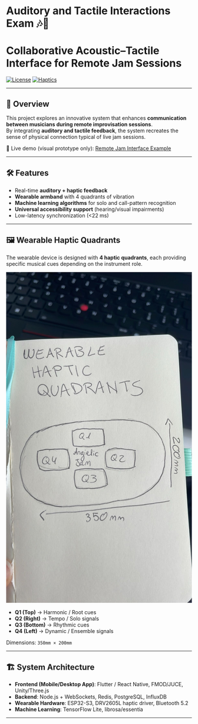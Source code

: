 # Auditory and Tactile Interactions Exam 🎶🤝

# Collaborative Acoustic–Tactile Interface for Remote Jam Sessions

[![License](https://img.shields.io/badge/license-MIT-blue.svg)](./LICENSE)
[![Haptics](https://img.shields.io/badge/wearable-haptics-orange)]()

---

## 📖 Overview  
This project explores an innovative system that enhances **communication between musicians during remote improvisation sessions**.  
By integrating **auditory and tactile feedback**, the system recreates the sense of physical connection typical of live jam sessions.  

🔗 Live demo (visual prototype only): [Remote Jam Interface Example](https://angieneerangie.github.io/remote-jam/)  

---

## 🛠 Features  
- Real-time **auditory + haptic feedback**  
- **Wearable armband** with 4 quadrants of vibration  
- **Machine learning algorithms** for solo and call-pattern recognition  
- **Universal accessibility support** (hearing/visual impairments)  
- Low-latency synchronization (<22 ms)  

---

## 🖼️ Wearable Haptic Quadrants  
The wearable device is designed with **4 haptic quadrants**, each providing specific musical cues depending on the instrument role.  

![Wearable Haptic Quadrants](./assets/wearable-haptic-quadrants.jpg)

- **Q1 (Top)** → Harmonic / Root cues  
- **Q2 (Right)** → Tempo / Solo signals  
- **Q3 (Bottom)** → Rhythmic cues  
- **Q4 (Left)** → Dynamic / Ensemble signals  

Dimensions: `350mm × 200mm`  

---

## 🏗️ System Architecture  
- **Frontend (Mobile/Desktop App)**: Flutter / React Native, FMOD/JUCE, Unity/Three.js  
- **Backend**: Node.js + WebSockets, Redis, PostgreSQL, InfluxDB  
- **Wearable Hardware**: ESP32-S3, DRV2605L haptic driver, Bluetooth 5.2  
- **Machine Learning**: TensorFlow Lite, librosa/essentia  

---
